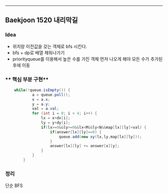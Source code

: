 ---
## Baekjoon 1520 내리막길
### **Idea**
* 위치랑 이전값을 갖는 객체로 bfs 시킨다.
* bfs + dp로 배열 채워나가기 
* priorityqueue를 이용해서 높은 수를 가진 객체 먼저 나오게 해야 모든 수가 추가된 후에 이동 

### ** 핵심 부분 구현**
```java
	while(!queue.isEmpty()) {
			a = queue.poll();
			x = a.x;
			y = a.y;
			val = a.val;
			for (int i = 0; i < 4; i++) {
				lx = x+dx[i];
				ly = y+dy[i];
				if(lx>=0&&ly>=0&&lx<M&&ly<N&&map[lx][ly]<val) {
					if(answer[lx][ly]==0) {
						queue.add(new xy(lx,ly,map[lx][ly]));						
					}
					answer[lx][ly] += answer[x][y];
				}
			}
		}
```

### 정리
단순 BFS
